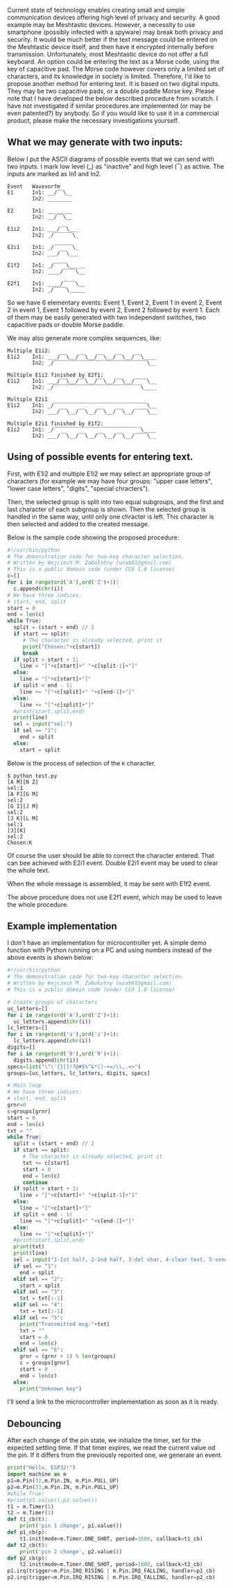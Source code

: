 Current state of technology enables creating small and simple communication devices offering high level of privacy and security.
A good example may be Meshtastic devices. However, a necessity to use smartphone (possibly infected with a spyware) may break both privacy and security.
It would be much better if the text message could be entered on the Meshtastic device itself, and then have it encrypted internally before transmission.
Unfortunately, most Meshtastic device do not offer a full keyboard. An option could be entering the text as a Morse code, using the key of capacitive pad.
The Morse code however covers only a limited set of characters, and its knowledge in society is limited.
Therefore, I'd like to propose another method for entering text. It is based on two digital inputs. They may be two capacitive pads, or a double paddle Morse key.
Please note that I have developed the below described procedure from scratch. I have not investigated if similar procedures are implemented (or may be even patented?) by anybody. 
So if you would like to use it in a commercial product, please make the necessary investigations yourself.

## What we may generate with two inputs:

Below I put the ASCII diagrams of possible events that we can send with two inputs. I mark low level (_) as "inactive" and high level (‾) as active. 
The inputs are marked as In1 and In2.

```
Event   Wavevorfm
E1      In1: __/‾‾\__
        In2: ________

E2      In1: ________
        In2: __/‾‾\__
        
E1i2    In1: ___/‾‾\___
        In2: _/‾‾‾‾‾‾\_

E2i1    In1: _/‾‾‾‾‾‾\_
        In2: ___/‾‾\___

E1f2    In1: _/‾‾‾‾\_____
        In2: ____/‾‾‾‾\__

E2f1    In1: ____/‾‾‾‾\__
        In2: _/‾‾‾‾\_____
```

So we have 6 elementary events: Event 1, Event 2, Event 1 in event 2, Event 2 in event 1, Event 1 followed by event 2, Event 2 followed by event 1.
Each of them may be easily generated with two independent switches, two capacitive pads or double Morse paddle.

We may also generate more complex sequences, like:

```
Multiple E1i2:
E1i2    In1: ___/‾‾\__/‾‾\__/‾‾\__/‾‾\__/‾‾\____
        In2: _/‾‾‾‾‾‾‾‾‾‾‾‾‾‾‾‾‾‾‾‾‾‾‾‾‾‾‾‾‾‾\__

Multiple E1i2 finished by E2f1:
E1i2    In1: ___/‾‾\__/‾‾\__/‾‾\__/‾‾\__/‾‾‾‾\__
        In2: _/‾‾‾‾‾‾‾‾‾‾‾‾‾‾‾‾‾‾‾‾‾‾‾‾‾‾‾‾\____

Multiple E2i1
E1i2    In1: _/‾‾‾‾‾‾‾‾‾‾‾‾‾‾‾‾‾‾‾‾‾‾‾‾‾‾‾‾‾‾\__
        In2: ___/‾‾\__/‾‾\__/‾‾\__/‾‾\__/‾‾‾‾\__

Multiple E2i1 finished by E1f2:
E1i2    In1: _/‾‾‾‾‾‾‾‾‾‾‾‾‾‾‾‾‾‾‾‾‾‾‾‾‾‾‾‾\____
        In2: ___/‾‾\__/‾‾\__/‾‾\__/‾‾\__/‾‾‾‾\__
```

## Using of possible events for entering text.
First, with E1i2 and multiple E1i2 we may select an appropriate group of characters (for example we may have four groups: "upper case letters", "lower case letters", "digits", "special chracters").

Then, the selected group is split into two equal subgroups, and the first and last character of each subgroup is shown. Then the selected group is handled in the same way, until only one chracter is left. This character is then selected and added to the created message.

Below is the sample code showing the proposed procedure:

```python
#!/usr/bin/python
# The demonstration code for two-key character selection.
# Written by Wojciech M. Zabołotny (wzab01@gmail.com)
# This is a public domain code (under CC0 1.0 license)
c=[]
for i in range(ord('A'),ord('Z')+1):
  c.append(chr(i))
# We have three indices:
# start, end, split
start = 0
end = len(c)
while True:
  split = (start + end) // 2
  if start == split:
     # The character is already selected, print it
     print("Chosen:"+c[start])
     break
  if split > start + 1:
    line = "["+c[start]+" "+c[split-1]+"]"
  else:
    line = "["+c[start]+"]"
  if split < end - 1:
    line += "["+c[split]+" "+c[end-1]+"]"
  else:
    line += "["+c[split]+"]"
  #print(start,split,end)
  print(line)
  sel = input("sel:")
  if sel == "1":
    end = split
  else:
    start = split
```
Below is the process of selection of the `K` character.
```
$ python test.py 
[A M][N Z]
sel:1
[A F][G M]
sel:2
[G I][J M]
sel:2
[J K][L M]
sel:1
[J][K]
sel:2
Chosen:K
```
Of course the user should be able to correct the character entered. That can bee achieved with 
E2i1 event. Double E2i1 event may be used to clear the whole text.

When the whole message is assembled, it may be sent with E1f2 event.

The above procedure does not use E2f1 event, which may be used to leave the whole procedure.

## Example implementation
I don't have an implementation for microcontroller yet. A simple demo function with Python running on a PC and using numbers instead of the above events is shown below:

```python
#!/usr/bin/python
# The demonstration code for two-key character selection.
# Written by Wojciech M. Zabołotny (wzab01@gmail.com)
# This is a public domain code (under CC0 1.0 license)

# Create groups of characters
uc_letters=[]
for i in range(ord('A'),ord('Z')+1):
  uc_letters.append(chr(i))
lc_letters=[]
for i in range(ord('a'),ord('z')+1):
  lc_letters.append(chr(i))
digits=[]
for i in range(ord('0'),ord('9')+1):
  digits.append(chr(i))
specs=list("\"\'{}[]!?@#$%^&*()-+=/\\,.<>")
groups=[uc_letters, lc_letters, digits, specs]

# Main loop
# We have three indices:
# start, end, split
grnr=0
c=groups[grnr]
start = 0
end = len(c)
txt = ""
while True:
  split = (start + end) // 2
  if start == split:
     # The character is already selected, print it
     txt += c[start]
     start = 0
     end = len(c)
     continue
  if split > start + 1:
    line = "["+c[start]+" "+c[split-1]+"]"
  else:
    line = "["+c[start]+"]"
  if split < end - 1:
    line += "["+c[split]+" "+c[end-1]+"]"
  else:
    line += "["+c[split]+"]"
  #print(start,split,end)
  print(txt)
  print(line)
  sel = input("1-1st half, 2-2nd half, 3-del char, 4-clear text, 5-send text, 6-next group:")
  if sel == "1":
    end = split
  elif sel == "2":
    start = split
  elif sel == "3":
    txt = txt[:-1]
  elif sel == "4":
    txt = txt[:-1]
  elif sel == "5":
    print("Transmitted msg:"+txt)
    txt = ""
    start = 0
    end = len(c)
  elif sel == "6":
    grnr = (grnr + 1) % len(groups)
    c = groups[grnr]
    start = 0
    end = len(c)
  else:
    print("Unknown key")
```

I'll send a link to the microcontroller implementation as soon as it is ready.


## Debouncing
After each change of the pin state, we initialize the timer, set for the expected settling time.
If that timer expires, we read the current value od the pin. If it differs from the previously reported one, we generate an event.

```python
print("Hello, ESP32!")
import machine as m
p1=m.Pin(32,m.Pin.IN, m.Pin.PULL_UP)
p2=m.Pin(33,m.Pin.IN, m.Pin.PULL_UP)
#while True:
#print(p1.value(),p2.value())
t1 = m.Timer(1)
t2 = m.Timer(2)
def t1_cb(t):
    print('pin 1 change', p1.value())
def p1_cb(p):
    t1.init(mode=m.Timer.ONE_SHOT, period=1000, callback=t1_cb)
def t2_cb(t):
    print('pin 2 change', p2.value())
def p2_cb(p):
    t2.init(mode=m.Timer.ONE_SHOT, period=1000, callback=t2_cb)
p1.irq(trigger=m.Pin.IRQ_RISING | m.Pin.IRQ_FALLING, handler=p1_cb)
p2.irq(trigger=m.Pin.IRQ_RISING | m.Pin.IRQ_FALLING, handler=p2_cb)
```

